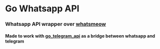 # Go Whatsapp API

### Whatsapp API wrapper over [whatsmeow](https://github.com/tulir/whatsmeow) 

#### Made to work with [go_telegram_api](https://github.com/veryshyjelly/go_telegram_api) as a bridge between whatsapp and telegram
